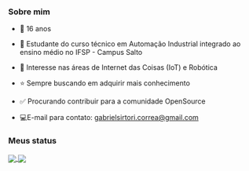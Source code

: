 ### Sobre mim
- :boy: 16 anos
- :blue_book: Estudante do curso técnico em Automação Industrial integrado ao ensino médio no IFSP - Campus Salto
- :bow: Interesse nas áreas de Internet das Coisas (IoT)  e Robótica
- :star: Sempre buscando em adquirir mais conhecimento
- :white_check_mark: Procurando contribuir para a comunidade OpenSource

- :computer:E-mail para contato: gabrielsirtori.correa@gmail.com

### Meus status

<a href="https://github.com/anuraghazra/github-readme-stats">
  <img align="center" src="https://github-readme-stats.vercel.app/api/top-langs/?username=GabrielSirtoriCorrea&layout=compact&theme=tokyonight" />
</a>
<a href="https://github.com/anuraghazra/github-readme-stats">
  <img align="center" src="https://github-readme-stats.vercel.app/api?username=GabrielSirtoriCorrea&hide=issues&theme=tokyonight" />
</a>

